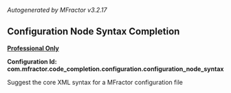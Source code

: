 *Autogenerated by MFractor v3.2.17*
## Configuration Node Syntax Completion

**[Professional Only](https://www.mfractor.com/buy?utm_source=docs&utm_medium=professional_only)**

**Configuration Id: com.mfractor.code_completion.configuration.configuration_node_syntax**

Suggest the core XML syntax for a MFractor configuration file


